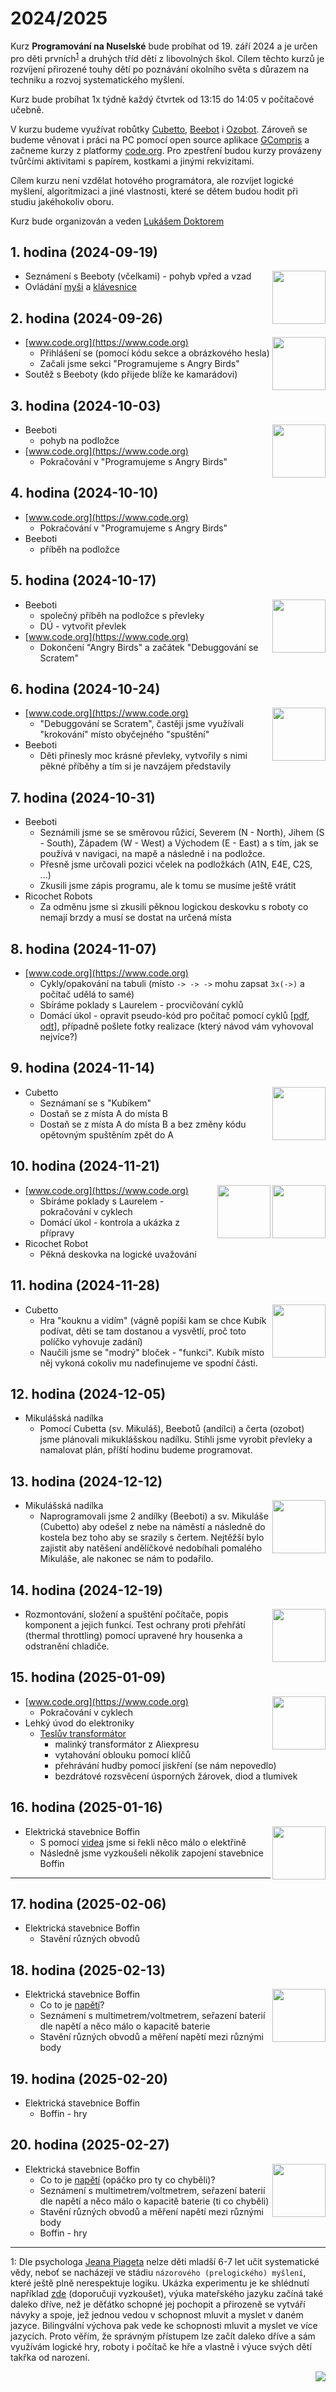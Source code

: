 # 2024/2025

Kurz **Programování na Nuselské** bude probíhat od 19. září 2024
a je určen pro děti prvních<sup>[1](#footnote1)</sup> a druhých
tříd dětí z libovolných škol. Cílem těchto kurzů je rozvíjení
přirozené touhy dětí po poznávání okolního světa s důrazem na
techniku a rozvoj systematického myšlení.

Kurz bude probíhat 1x týdně každý čtvrtek od 13:15 do 14:05 v počítačové
učebně.

V kurzu budeme využívat robůtky [Cubetto](https://www.primotoys.com),
[Beebot](https://www.bee-bot.us/) i [Ozobot](https://ozobot.com/).
Zároveň se budeme věnovat i práci na PC pomocí open source aplikace
[GCompris](https://gcompris.net) a začneme kurzy z platformy
[code.org](https://[www.code.org](https://www.code.org)). Pro zpestření budou kurzy provázeny
tvůrčími aktivitami s papírem, kostkami a jinými rekvizitami.

Cílem kurzu není vzdělat hotového programátora, ale rozvíjet logické
myšlení, algoritmizaci a jiné vlastnosti, které se dětem budou hodit
při studiu jakéhokoliv oboru.

Kurz bude organizován a veden [Lukášem Doktorem](../lectors/ldoktor)


## 1. hodina (2024-09-19)

<a href="zacatecnici-1-01-beebot.jpg">
    <img align="right" src="zacatecnici-1-01-beebot-small.jpg" style="height:85px">
</a>

* Seznámení s Beeboty (včelkami) - pohyb vpřed a vzad
* Ovládání [myši](https://decko.ceskatelevize.cz/vyhledavani?q=zv%C4%9B%C5%99inec&t=app) a [klávesnice](https://decko.ceskatelevize.cz/websterovi/websterovi-vzhuru-domu)

## 2. hodina (2024-09-26)

<a href="zacatecnici-1-02-code-org.jpg">
    <img align="right" src="zacatecnici-1-02-code-org-small.jpg" style="height:85px">
</a>

* [www.code.org](https://www.code.org)
  * Přihlášení se (pomocí kódu sekce a obrázkového hesla)
  * Začali jsme sekci "Programujeme s Angry Birds"
* Soutěž s Beeboty (kdo přijede blíže ke kamarádovi)

## 3. hodina (2024-10-03)

<a href="zacatecnici-1-03-beebot.jpg">
    <img align="right" src="zacatecnici-1-03-beebot-small.jpg" style="height:85px">
</a>

* Beeboti
  * pohyb na podložce
* [www.code.org](https://www.code.org)
  * Pokračování v "Programujeme s Angry Birds"

## 4. hodina (2024-10-10)

* [www.code.org](https://www.code.org)
  * Pokračování v "Programujeme s Angry Birds"
* Beeboti
  * příběh na podložce

## 5. hodina (2024-10-17)

<a href="zacatecnici-1-05-beebot.jpg">
    <img align="right" src="zacatecnici-1-05-beebot-small.jpg" style="height:85px">
</a>

* Beeboti
  * společný příběh na podložce s převleky
  * DÚ - vytvořit převlek
* [www.code.org](https://www.code.org)
  * Dokončení "Angry Birds" a začátek "Debuggování se Scratem"

## 6. hodina (2024-10-24)

<a href="zacatecnici-1-06-beebot.jpg">
    <img align="right" src="zacatecnici-1-06-beebot-small.jpg" style="height:85px">
</a>

* [www.code.org](https://www.code.org)
  * "Debuggování se Scratem", častěji jsme využívali "krokování" místo obyčejného "spuštění"
* Beeboti
  * Děti přinesly moc krásné převleky, vytvořily s nimi pěkné příběhy a tím si je navzájem představily

## 7. hodina (2024-10-31)

* Beeboti
  * Seznámili jsme se se směrovou růžicí, Severem (N - North), Jihem (S - South), Západem (W - West) a Východem (E - East) a s tím, jak se používá v navigaci, na mapě a následně i na podložce.
  * Přesně jsme určovali pozici včelek na podložkách (A1N, E4E, C2S, ...)
  * Zkusili jsme zápis programu, ale k tomu se musíme ještě vrátit
* Ricochet Robots
  * Za odměnu jsme si zkusili pěknou logickou deskovku s roboty co nemají brzdy a musí se dostat na určená místa

## 8. hodina (2024-11-07)

* [www.code.org](https://www.code.org)
  * Cykly/opakování na tabuli (místo `-> -> ->` mohu zapsat `3x(->)` a počítač udělá to samé)
  * Sbíráme poklady s Laurelem - procvičování cyklů
  * Domácí úkol - opravit pseudo-kód pro počítač pomocí cyklů [[pdf](../2020_2021/pokrocili-1-04-peceni.pdf), [odt](../2020_2021/pokrocili-1-04-peceni.odt)], případně pošlete fotky realizace (který návod vám vyhovoval nejvíce?)

## 9. hodina (2024-11-14)

<a href="zacatecnici-1-09-cubetto.jpg">
    <img align="right" src="zacatecnici-1-09-cubetto-small.jpg" style="height:85px">
</a>

* Cubetto
  * Seznámaní se s "Kubíkem"
  * Dostaň se z místa A do místa B
  * Dostaň se z místa A do místa B a bez změny kódu opětovným spuštěním zpět do A

## 10. hodina (2024-11-21)

<a href="zacatecnici-1-10-dort.jpg">
    <img align="right" src="zacatecnici-1-10-dort-small.jpg" style="height:85px">
</a>
<a href="zacatecnici-1-10-robots.jpg">
    <img align="right" src="zacatecnici-1-10-robots-small.jpg" style="height:85px">
</a>

* [www.code.org](https://www.code.org)
  * Sbíráme poklady s Laurelem - pokračování v cyklech
  * Domácí úkol - kontrola a ukázka z přípravy
* Ricochet Robot
  * Pěkná deskovka na logické uvažování

## 11. hodina (2024-11-28)

<a href="zacatecnici-1-11-cubetto.jpg">
    <img align="right" src="zacatecnici-1-11-cubetto-small.jpg" style="height:85px">
</a>

* Cubetto
  * Hra "kouknu a vidím" (vágně popíši kam se chce Kubík podívat, děti se tam dostanou a vysvětlí, proč toto políčko vyhovuje zadání)
  * Naučili jsme se "modrý" bloček - "funkci". Kubík místo něj vykoná cokoliv mu nadefinujeme ve spodní části.

## 12. hodina (2024-12-05)

* Mikulášská nadílka
  * Pomocí Cubetta (sv. Mikuláš), Beebotů (andílci) a čerta (ozobot) jsme plánovali mikuklášskou nadílku. Stihli jsme vyrobit převleky a namalovat plán, příští hodinu budeme programovat.

## 13. hodina (2024-12-12)

<a href="zacatecnici-1-13-mikulas.jpg">
    <img align="right" src="zacatecnici-1-13-mikulas-small.jpg" style="height:85px">
</a>

* Mikulášská nadílka
  * Naprogramovali jsme 2 andílky (Beeboti) a sv. Mikuláše (Cubetto) aby odešel z nebe na náměstí a následně do kostela bez toho aby se srazily s čertem. Nejtěžší bylo zajistit aby natěšení andělíčkové nedobíhali pomalého Mikuláše, ale nakonec se nám to podařilo.

## 14. hodina (2024-12-19)

<a href="zacatecnici-1-14-pc.jpg">
    <img align="right" src="zacatecnici-1-14-pc-small.jpg" style="height:85px">
</a>

* Rozmontování, složení a spuštění počítače, popis komponent a jejich funkcí. Test ochrany proti přehřátí (thermal throttling) pomocí upravené hry housenka a odstranění chladiče.

## 15. hodina (2025-01-09)

<a href="zacatecnici-1-15-tesla.jpg">
    <img align="right" src="zacatecnici-1-15-tesla-small.jpg" style="height:85px">
</a>

* [www.code.org](https://www.code.org)
  * Pokračování v cyklech
* Lehký úvod do elektroniky
  * <a href="https://cs.wikipedia.org/wiki/Tesl%C5%AFv_transform%C3%A1tor">Teslův transformátor</a>
    * malinký transformátor z Aliexpresu
    * vytahování oblouku pomocí klíčů
    * přehrávání hudby pomocí jiskření (se nám nepovedlo)
    * bezdrátové rozsvěcení úsporných žárovek, diod a tlumivek

## 16. hodina (2025-01-16)

<a href="zacatecnici-1-16-boffin.jpg">
    <img align="right" src="zacatecnici-1-16-boffin-small.jpg" style="height:85px">
</a>

* Elektrická stavebnice Boffin
  * S pomocí [videa](https://www.youtube.com/watch?v=3KePcASD0NQ) jsme si řekli něco málo o elektřině
  * Následně jsme vyzkoušeli několik zapojení stavebnice Boffin

* * * * * * * * *

## 17. hodina (2025-02-06)

* Elektrická stavebnice Boffin
  * Stavění různých obvodů

## 18. hodina (2025-02-13)

<a href="zacatecnici-2-02-boffin.jpg">
    <img align="right" src="zacatecnici-2-02-boffin-small.jpg" style="height:85px">
</a>

* Elektrická stavebnice Boffin
  * Co to je [napětí](https://www.youtube.com/watch?v=w82aSjLuD_8&list=PLWv9VM947MKi_7yJ0_FCfzTBXpQU-Qd3K&index=4)?
  * Seznámení s multimetrem/voltmetrem, seřazení baterií dle napětí a něco málo o kapacitě baterie
  * Stavění různých obvodů a měření napětí mezi různými body

## 19. hodina (2025-02-20)

* Elektrická stavebnice Boffin
  * Boffin - hry

## 20. hodina (2025-02-27)

<a href="zacatecnici-2-04-boffin.jpg">
    <img align="right" src="zacatecnici-2-04-boffin-small.jpg" style="height:85px">
</a>

* Elektrická stavebnice Boffin
  * Co to je [napětí](https://www.youtube.com/watch?v=w82aSjLuD_8&list=PLWv9VM947MKi_7yJ0_FCfzTBXpQU-Qd3K&index=4) (opáčko pro ty co chyběli)?
  * Seznámení s multimetrem/voltmetrem, seřazení baterií dle napětí a něco málo o kapacitě baterie (ti co chyběli)
  * Stavění různých obvodů a měření napětí mezi různými body
  * Boffin - hry

* * * * * * * * *

<a name="footnote1">1</a>: Dle psychologa [Jeana Piageta](https://cs.wikipedia.org/wiki/Jean\_Piaget)
nelze děti mladší 6-7 let učit systematické vědy, neboť se nacházejí
ve stádiu `názorového (prelogického) myšlení`, které ještě plně
nerespektuje logiku. Ukázka experimentu je ke shlédnutí například
[zde](https://www.youtube.com/watch?v=tQLpysTbFso) (doporučuji vyzkoušet),
výuka mateřského jazyku začíná také daleko dříve, než je děťátko schopné
jej pochopit a přirozeně se vytváří návyky a spoje, jež jednou vedou v
schopnost mluvit a myslet v daném jazyce. Bilingvální výchova pak vede
ke schopnosti mluvit a myslet ve více jazycích. Proto věřím, že správným
přístupem lze začít daleko dříve a sám využívám logické hry, roboty i
počítač ke hře a vlastně i výuce svých dětí takřka od narození.

<img align="right" src="../media/robots_bottom.jpg">
